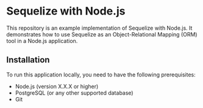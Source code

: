 # Sequelize with Node.js

This repository is an example implementation of Sequelize with Node.js. It demonstrates how to use Sequelize as an Object-Relational Mapping (ORM) tool in a Node.js application.

## Installation

To run this application locally, you need to have the following prerequisites:

- Node.js (version X.X.X or higher)
- PostgreSQL (or any other supported database)
- Git
